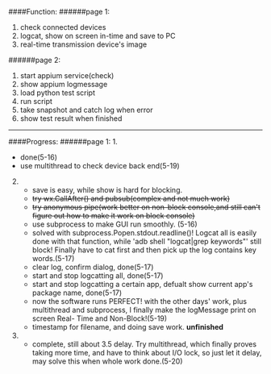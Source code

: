 ####Function:
######page 1:
1. check connected devices
2. logcat, show on screen in-time and save to PC
3. real-time transmission device's image

######page 2:
1. start appium service(check)
2. show appium logmessage
3. load python test script
4. run script
5. take snapshot and catch log when error
6. show test result when finished
___

####Progress:
######page 1:
1. 
   * done(5-16)<br>
   * use multithread to check device back end(5-19)
2. 
   * save is easy, while show is hard for blocking. <br>
   * ~~try wx.CallAfter() and pubsub(complex and not much work)~~ <br>
   * ~~try anonymous pipe(work better on non-block console,and still can't figure out how to make it work on block console)~~<br>
   * use subprocess to make GUI run smoothly. (5-16)<br>
   * solved with subprocess.Popen.stdout.readline()! Logcat all is easily done with that function, while 'adb shell "logcat|grep keywords"' still block! Finally have to cat first and then pick up the log contains key words.(5-17)<br>
   * clear log, confirm dialog, done(5-17)<br>
   * start and stop logcatting all, done(5-17)<br>
   * start and stop logcatting a certain app, defualt show current app's package name, done(5-17)<br>
   * now the software runs PERFECT! with the other days' work, plus multithread and subprocess, I finally make the logMessage print on screen Real-	Time and Non-Block!(5-19)<br>
   * timestamp for filename, and doing save work. __unfinished__
3. 
   * complete, still about 3.5 delay. Try multithread, which finally proves taking more time, and have to think about I/O lock, so just let it delay, may solve this when whole work done.(5-20)
